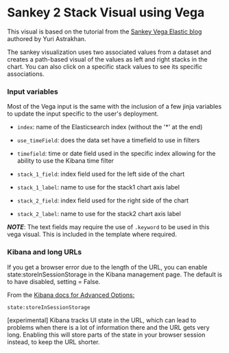 # Sankey 2 Stack Visual using Vega

This visual is based on the tutorial from the [Sankey Vega Elastic blog](https://www.elastic.co/blog/sankey-visualization-with-vega-in-kibana)
authored by Yuri Astrakhan.

The sankey visualization uses two associated values from a dataset and
creates a path-based visual of the values as left and right stacks in
the chart. You can also click on a specific stack values to see its
specific associations.

### Input variables

Most of the Vega input is the same with the inclusion of a few jinja variables
to update the input specific to the user's deployment.

+ ```index```: name of the Elasticsearch index (without the '*' at the end)

+ ```use_timeField```: does the data set have a timefield to use in filters

+ ```timefield```: time or date field used in the specific index allowing for
the ability to use the Kibana time filter

+ ```stack_1_field```: index field used for the left side of the chart

+ ```stack_1_label```: name to use for the stack1 chart axis label

+ ```stack_2_field```: index field used for the right side of the chart

+ ```stack_2_label```: name to use for the stack2 chart axis label

***NOTE***: The text fields may require the use of
```.keyword``` to be used in this vega visual. This is included in the template
where required.

### Kibana and long URLs

If you get a browser error due to the length of the URL, you can enable
state:storeInSessionStorage in the Kibana management page. The default is
to have disabled, setting = False.

From the [Kibana docs for Advanced Options:](https://www.elastic.co/guide/en/kibana/current/advanced-options.html)

```state:storeInSessionStorage```

[experimental] Kibana tracks UI state in the URL, which can lead to problems
when there is a lot of information there and the URL gets very long. Enabling
this will store parts of the state in your browser session instead, to keep
the URL shorter.
